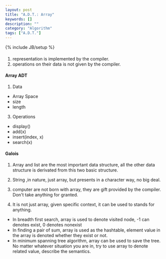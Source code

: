 ```yaml
---
layout: post
title: "A.D.T.: Array"
keywords: []
description: ""
category: "Algorithm"
tags: ["A.D.T."]
---
```

{% include JB/setup %}

####
1. representation is implemented by the compiler.
2. operations on their data is not given by the compiler.


#### Array ADT
1. Data
- Array Space
- size
- length
3. Operations
- display()
- add(x)
- insert(index, x)
- search(x)





#### Galois
1. Array and list are the most important data structure, all the other data
   structure is derivated from this two basic structure.
2. String ,in nature, just array, but presents in a character way, no big deal. 
3. computer are not born with array, they are gift provided by the compiler.
   Don't take anything for granted.

4. It is not just array, given specific context, it can be used to stands for
   anything.
- In breadth first search, array is used to denote visited node, -1 can denotes
  exist, 0 denotes nonexist
- In finding a pair of sum, array is used as the hashtable, element value in the
  array is denoted whether they exist or not.
- In minimum spanning tree algorithm, array can be used to save the tree.
No matter whatever situation you are in, try to use array to denote related value,
describe the semantics.


